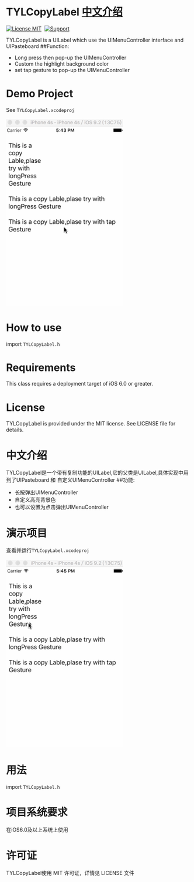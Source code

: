 # TYLCopyLabel <a href="#中文介绍">中文介绍</a>
[![License MIT](https://img.shields.io/badge/license-MIT-green.svg?style=flat)](https://github.com/lengain/TYLCopyLabel/blob/master/LICENSE)&nbsp;
[![Support](https://img.shields.io/badge/support-iOS%206%2B%20-blue.svg?style=flat)](https://www.apple.com/nl/ios/)&nbsp;

TYLCopyLabel is a UILabel which use the UIMenuController interface and UIPasteboard
##Function:
* Long press then pop-up the UIMenuController
* Custom the highlight background color
* set tap gesture to pop-up the UIMenuController

# Demo Project
See `TYLCopyLabel.xcodeproj`<br><br>
  <img src="https://github.com/lengain/TYLCopyLabel/blob/master/Demo/Snapshots/English.gif" width="320">
# How to use
import `TYLCopyLabel.h`
# Requirements
This class requires a deployment target of iOS 6.0 or greater.
# License
TYLCopyLabel is provided under the MIT license. See LICENSE file for details.
# 中文介绍
TYLCopyLabel是一个带有复制功能的UILabel,它的父类是UILabel,具体实现中用到了UIPasteboard 和 自定义UIMenuController
##功能:
* 长按弹出UIMenuController
* 自定义高亮背景色
* 也可以设置为点击弹出UIMenuController

# 演示项目
查看并运行`TYLCopyLabel.xcodeproj`<br><br>
  <img src="https://github.com/lengain/TYLCopyLabel/blob/master/Demo/Snapshots/Chinese.gif" width="320"> 
# 用法
import `TYLCopyLabel.h`
# 项目系统要求
在iOS6.0及以上系统上使用
# 许可证
TYLCopyLabel使用 MIT 许可证，详情见 LICENSE 文件
